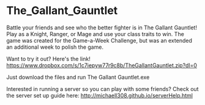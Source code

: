 # The_Gallant_Gauntlet

Battle your friends and see who the better fighter is in The Gallant Gauntlet! Play as a Knight, Ranger, or Mage and use your class traits to win. The game was created for the Game-a-Week Challenge, but was an extended an additional week to polish the game.

Want to try it out? Here's the link! https://www.dropbox.com/s/1c7iepyw77r9c8b/TheGallantGauntlet.zip?dl=0

Just download the files and run The Gallant Gauntlet.exe

Interested in running a server so you can play with some friends? Check out the server set up guide here: http://michaell308.github.io/serverHelp.html
